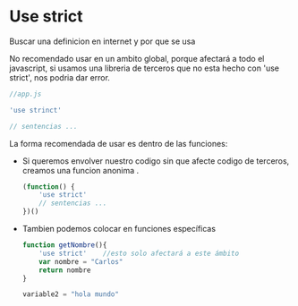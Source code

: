 # Use strict

 Buscar una definicion en internet y por que se usa

No recomendado usar en un ambito global, porque afectará a todo el javascript, si usamos una libreria de terceros que no esta hecho con 'use strict', nos podria dar error.

```javascript
//app.js

'use strinct'

// sentencias ...

```

La forma recomendada de usar es dentro de las funciones:

+ Si queremos envolver nuestro codigo sin que afecte codigo de terceros, creamos una funcion anonima .

  ```javascript
  (function() {
      'use strict'
      // sentencias ...
  })()
  ```

+ Tambien podemos colocar en funciones específicas

  ```javascript
  function getNombre(){
      'use strict'    //esto solo afectará a este ámbito
      var nombre = "Carlos"
      return nombre
  }
  
  variable2 = "hola mundo"
  ```

